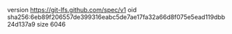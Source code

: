 version https://git-lfs.github.com/spec/v1
oid sha256:6eb89f206557de399316eabc5de7ae17fa32a66d8f075e5ead119dbb24d137a9
size 6046

